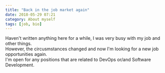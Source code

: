 ```yaml
---
title: "Back in the job market again"
date: 2018-05-29 07:21
category: About myself
tags: [job, bio]
---
```


Haven't written anything here for a while, I was very busy with my job and other things.  
However, the circusmstances changed and now I'm looking for a new job opportunities again.  
I'm open for any positions that are related to DevOps or/and Software Development.
